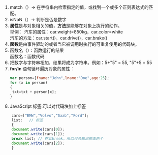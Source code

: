 1. match（）→ 在字符串内检索指定的值，或找到一个或多个正则表达式的匹配。
2. isNaN（）→ 判断是否是数字
3. **属性**是与对象相关的值，**方法**是能够在对象上执行的动作。  
   举例： 汽车的属性：car.weight=850kg，car.color=white   
          汽车的方法：car.start()，car.drive()，car.brake()  
4. **函数**是由事件驱动的或者当它被调用时执行的可重复使用的代码块。
5. 函数名（）：函数运行的结果  
   函数名：函数代码
6. 把数字与字符串相加，结果将成为字符串。例如：5+"5" = 55, "5"+5 = 55
7.  **for/in** 语句循环遍历对象的属性：  
    ``` javascript
    var person={fname:"John",lname:"Doe",age:25};  
    for (x in person)
    {
     txt=txt + person[x];
    }
    ```
8. JavaScript 标签:可以对代码块加上标签  
  ``` javascript
      cars=["BMW","Volvo","Saab","Ford"];
      list:   // 标签
      {
      document.write(cars[0]);
      document.write(cars[1]);
      break list; // 在此break，所以只会输出前面两个
      document.write(cars[2]);
      }
 ```
